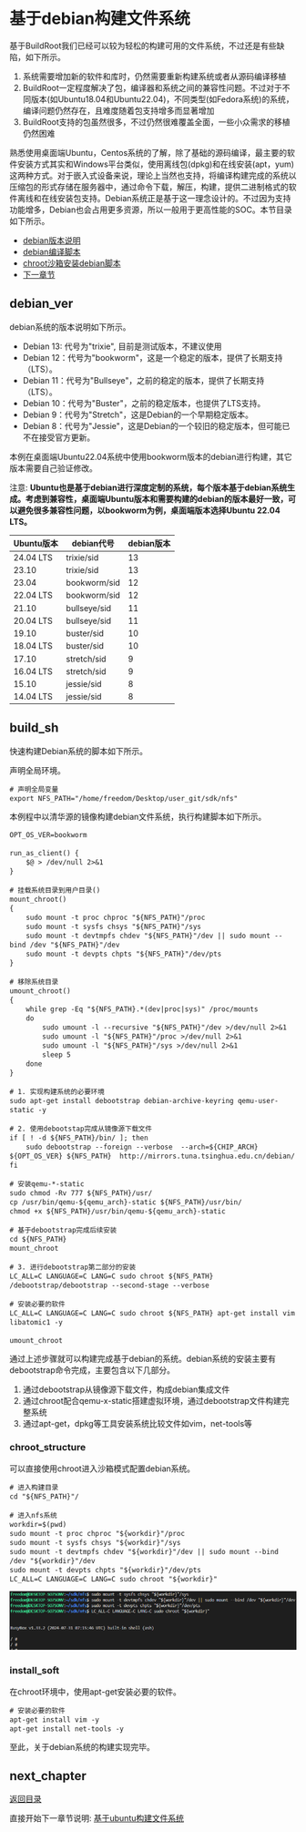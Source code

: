 # 基于debian构建文件系统

基于BuildRoot我们已经可以较为轻松的构建可用的文件系统，不过还是有些缺陷，如下所示。

1. 系统需要增加新的软件和库时，仍然需要重新构建系统或者从源码编译移植
2. BuildRoot一定程度解决了包，编译器和系统之间的兼容性问题。不过对于不同版本(如Ubuntu18.04和Ubuntu22.04)，不同类型(如Fedora系统)的系统，编译问题仍然存在，且难度随着包支持增多而显著增加
3. BuildRoot支持的包虽然很多，不过仍然很难覆盖全面，一些小众需求的移植仍然困难

熟悉使用桌面端Ubuntu，Centos系统的了解，除了基础的源码编译，最主要的软件安装方式其实和Windows平台类似，使用离线包(dpkg)和在线安装(apt，yum)这两种方式。对于嵌入式设备来说，理论上当然也支持，将编译构建完成的系统以压缩包的形式存储在服务器中，通过命令下载，解压，构建，提供二进制格式的软件离线和在线安装包支持。Debian系统正是基于这一理念设计的。不过因为支持功能增多，Debian也会占用更多资源，所以一般用于更高性能的SOC。本节目录如下所示。

- [debian版本说明](#debian_ver)
- [debian编译脚本](#build_sh)
- [chroot沙箱安装debian脚本](#chroot_structure)
- [下一章节](#next_chapter)

## debian_ver

debian系统的版本说明如下所示。

- Debian 13: 代号为"trixie", 目前是测试版本，不建议使用
- Debian 12：代号为"bookworm"，这是一个稳定的版本，提供了长期支持（LTS）。
- Debian 11：代号为"Bullseye"，之前的稳定的版本，提供了长期支持（LTS）。
- Debian 10：代号为"Buster"，之前的稳定版本，也提供了LTS支持。
- Debian 9：代号为"Stretch"，这是Debian的一个早期稳定版本。
- Debian 8：代号为"Jessie"，这是Debian的一个较旧的稳定版本，但可能已不在接受官方更新。

本例在桌面端Ubuntu22.04系统中使用bookworm版本的debian进行构建，其它版本需要自己验证修改。

注意: **Ubuntu也是基于debian进行深度定制的系统，每个版本基于debian系统生成。考虑到兼容性，桌面端Ubuntu版本和需要构建的debian的版本最好一致，可以避免很多兼容性问题，以bookworm为例，桌面端版本选择Ubuntu 22.04 LTS。**

| Ubuntu版本 | debian代号 | debian版本 |
| --- | --- | --- |
| 24.04 LTS | trixie/sid | 13 |
| 23.10 | trixie/sid | 13 |
| 23.04 | bookworm/sid | 12 |
| 22.04 LTS | bookworm/sid | 12 |
| 21.10 | bullseye/sid | 11 |
| 20.04 LTS | bullseye/sid | 11 |
| 19.10 | buster/sid | 10 |
| 18.04 LTS | buster/sid | 10 |
| 17.10| stretch/sid | 9 |
| 16.04 LTS | stretch/sid | 9 |
| 15.10 | jessie/sid | 8 |
| 14.04 LTS | jessie/sid | 8 |

## build_sh

快速构建Debian系统的脚本如下所示。

声明全局环境。

```shell
# 声明全局变量
export NFS_PATH="/home/freedom/Desktop/user_git/sdk/nfs"
```

本例程中以清华源的镜像构建debian文件系统，执行构建脚本如下所示。

```shell
OPT_OS_VER=bookworm

run_as_client() {
    $@ > /dev/null 2>&1
}

# 挂载系统目录到用户目录()
mount_chroot()
{
    sudo mount -t proc chproc "${NFS_PATH}"/proc
    sudo mount -t sysfs chsys "${NFS_PATH}"/sys
    sudo mount -t devtmpfs chdev "${NFS_PATH}"/dev || sudo mount --bind /dev "${NFS_PATH}"/dev
    sudo mount -t devpts chpts "${NFS_PATH}"/dev/pts
}

# 移除系统目录
umount_chroot()
{
    while grep -Eq "${NFS_PATH}.*(dev|proc|sys)" /proc/mounts
    do
        sudo umount -l --recursive "${NFS_PATH}"/dev >/dev/null 2>&1
        sudo umount -l "${NFS_PATH}"/proc >/dev/null 2>&1
        sudo umount -l "${NFS_PATH}"/sys >/dev/null 2>&1
        sleep 5
    done
}

# 1. 实现构建系统的必要环境
sudo apt-get install debootstrap debian-archive-keyring qemu-user-static -y

# 2. 使用debootstap完成从镜像源下载文件
if [ ! -d ${NFS_PATH}/bin/ ]; then
    sudo debootstrap --foreign --verbose  --arch=${CHIP_ARCH} ${OPT_OS_VER} ${NFS_PATH}  http://mirrors.tuna.tsinghua.edu.cn/debian/
fi

# 安装qemu-*-static
sudo chmod -Rv 777 ${NFS_PATH}/usr/
cp /usr/bin/qemu-${qemu_arch}-static ${NFS_PATH}/usr/bin/
chmod +x ${NFS_PATH}/usr/bin/qemu-${qemu_arch}-static

# 基于debootstrap完成后续安装
cd ${NFS_PATH}
mount_chroot

# 3. 进行debootstrap第二部分的安装
LC_ALL=C LANGUAGE=C LANG=C sudo chroot ${NFS_PATH} /debootstrap/debootstrap --second-stage --verbose

# 安装必要的软件
LC_ALL=C LANGUAGE=C LANG=C sudo chroot ${NFS_PATH} apt-get install vim libatomic1 -y

umount_chroot
```

通过上述步骤就可以构建完成基于debian的系统。debian系统的安装主要有debootstrap命令完成，主要包含以下几部分。

1. 通过debootstrap从镜像源下载文件，构成debian集成文件
2. 通过chroot配合qemu-x-static搭建虚拟环境，通过debootstrap文件构建完整系统
3. 通过apt-get，dpkg等工具安装系统比较文件如vim，net-tools等

### chroot_structure

可以直接使用chroot进入沙箱模式配置debian系统。

```shell
# 进入构建目录
cd "${NFS_PATH}"/

# 进入nfs系统
workdir=$(pwd)
sudo mount -t proc chproc "${workdir}"/proc
sudo mount -t sysfs chsys "${workdir}"/sys
sudo mount -t devtmpfs chdev "${workdir}"/dev || sudo mount --bind /dev "${workdir}"/dev
sudo mount -t devpts chpts "${workdir}"/dev/pts
LC_ALL=C LANGUAGE=C LANG=C sudo chroot "${workdir}"
```

![image](./image/ch02-11-01.png)

### install_soft

在chroot环境中，使用apt-get安装必要的软件。

```shell
# 安装必要的软件
apt-get install vim -y
apt-get install net-tools -y
```

至此，关于debian系统的构建实现完毕。

## next_chapter

[返回目录](../README.md)

直接开始下一章节说明: [基于ubuntu构建文件系统](./ch02-12.rootfs_ubuntu.md)
